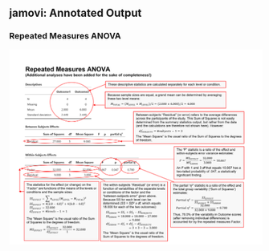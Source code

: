 ## jamovi: Annotated Output

### Repeated Measures ANOVA

<p align="center"><kbd><img src="repeated.png"></kbd></p>
